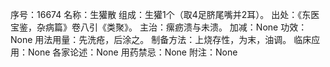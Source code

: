 序号：16674
名称：生獾散
组成：生獾1个（取4足脐尾嘴并2耳）。
出处：《东医宝鉴，杂病篇》卷八引《类聚》。
主治：瘰疬溃与未溃。
加减：None
功效：None
用法用量：先洗疮，后涂之。
制备方法：上烧存性，为末，油调。
临床应用：None
各家论述：None
用药禁忌：None
附注：None
